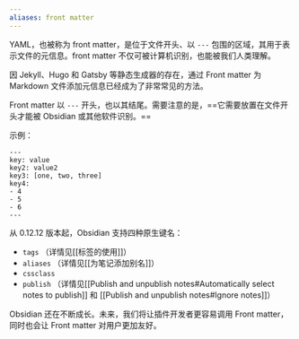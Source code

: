 ```yaml
---
aliases: front matter
---
```


YAML，也被称为 front matter，是位于文件开头、以 `---` 包围的区域，其用于表示文件的元信息。front matter 不仅可被计算机识别，也能被我们人类理解。

因 Jekyll、Hugo 和 Gatsby 等静态生成器的存在，通过 Front matter 为 Markdown 文件添加元信息已经成为了非常常见的方法。

Front matter 以 `---` 开头，也以其结尾。需要注意的是，==它需要放置在文件开头才能被 Obsidian 或其他软件识别。==

示例：

```
---
key: value
key2: value2
key3: [one, two, three]
key4:
- 4
- 5
- 6
---
```

从 0.12.12 版本起，Obsidian 支持四种原生键名：

- `tags` （详情见[[标签的使用]]）
- `aliases` （详情见[[为笔记添加别名]]）
- `cssclass`
- `publish` （详情见[[Publish and unpublish notes#Automatically select notes to publish]] 和  [[Publish and unpublish notes#Ignore notes]]）

Obsidian 还在不断成长。未来，我们将让插件开发者更容易调用 Front matter，同时也会让 Front matter 对用户更加友好。
